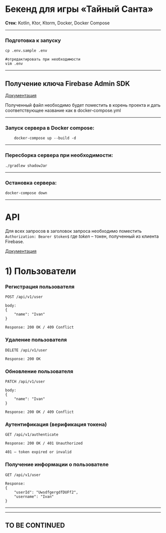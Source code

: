 # Бекенд для игры «Тайный Санта»

__Стек__: Kotlin, Ktor, Ktorm, Docker, Docker Compose

---

### Подготовка к запуску

```shell
cp .env.sample .env

#отредактировать при необходимости
vim .env
```

---

## Получение ключа Firebase Admin SDK

[Документация](https://firebase.google.com/docs/admin/setup?authuser=0&hl=en)

Полученный файл необходимо будет поместить в корень проекта и дать соответствующее название как в docker-compose.yml

---

### Запуск сервера в Docker compose:

```shell
    docker-compose up --build -d
```

---

### Пересборка сервера при необходимости:

```shell
./gradlew shadowJar
```

---

### Остановка сервера:

```shell
docker-compose down
```

---

# API

Для всех запросов в заголовок запроса необходимо поместить
```Authorization: Bearer $token$```
где $token$ – токен, полученный из клиента Firebase.

[Документация](https://firebase.google.com/docs/auth/admin/verify-id-tokens?hl=en&authuser=6&skip_cache=true#web)

# 1) Пользователи

### Регистрация пользователя

```http request
POST /api/v1/user

body:
{
	"name": "Ivan" 
}

Response: 200 OK / 409 Conflict
```

### Удаление пользователя

```http request
DELETE /api/v1/user

Response: 200 OK
```

### Обновление пользователя

```http request
PATCH /api/v1/user

body:
{
	"name": "Ivan"
}

Response: 200 OK / 409 Conflict
```

### Аутентификация (верификация токена)

```http request
GET /api/v1/authenticate

Response: 200 OK / 401 Unauthorized

401 – token expired or invalid 
```

### Получение информации о пользователе

```http request
GET /api/v1/user

Response: 
{
	"userId": "UwsdfgergdfDUFf2",
	"username": "Ivan"
}
```

---

---

## TO BE CONTINUED

